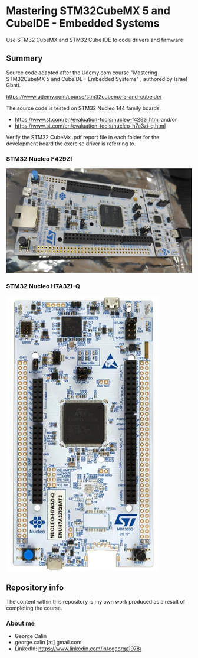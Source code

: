 # Mastering STM32CubeMX 5 and CubeIDE - Embedded Systems
Use STM32 CubeMX and STM32 Cube IDE to code drivers and firmware 

## Summary
Source code adapted after the Udemy.com course "Mastering STM32CubeMX 5 and CubeIDE - Embedded Systems" , authored by Israel Gbati.

https://www.udemy.com/course/stm32cubemx-5-and-cubeide/

The source code is tested on STM32 Nucleo 144 family boards.
* https://www.st.com/en/evaluation-tools/nucleo-f429zi.html  and/or
* https://www.st.com/en/evaluation-tools/nucleo-h7a3zi-q.html 

Verify the STM32 CubeMx .pdf report file in each folder for the development board the exercise driver is referring to.

### STM32 Nucleo F429ZI
![STM32 Nucleo 144 Development Board](STM32_Nucleo_144.jpg)
### STM32 Nucleo H7A3ZI-Q
![STM32 Nucleo 144 Development Board](H7A3ZI_Q.png)

## Repository info
The content within this repository is my own work produced as a result of completing the course.
### About me
* George Calin
* george.calin [at] gmail.com
* LinkedIn: https://www.linkedin.com/in/cgeorge1978/
